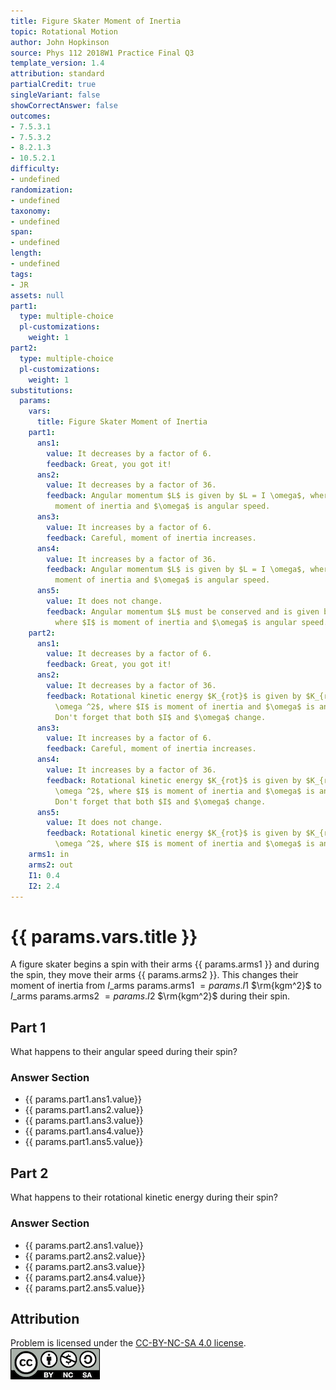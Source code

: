 ```yaml
---
title: Figure Skater Moment of Inertia
topic: Rotational Motion
author: John Hopkinson
source: Phys 112 2018W1 Practice Final Q3
template_version: 1.4
attribution: standard
partialCredit: true
singleVariant: false
showCorrectAnswer: false
outcomes:
- 7.5.3.1
- 7.5.3.2
- 8.2.1.3
- 10.5.2.1
difficulty:
- undefined
randomization:
- undefined
taxonomy:
- undefined
span:
- undefined
length:
- undefined
tags:
- JR
assets: null
part1:
  type: multiple-choice
  pl-customizations:
    weight: 1
part2:
  type: multiple-choice
  pl-customizations:
    weight: 1
substitutions:
  params:
    vars:
      title: Figure Skater Moment of Inertia
    part1:
      ans1:
        value: It decreases by a factor of 6.
        feedback: Great, you got it!
      ans2:
        value: It decreases by a factor of 36.
        feedback: Angular momentum $L$ is given by $L = I \omega$, where $I$ is the
          moment of inertia and $\omega$ is angular speed.
      ans3:
        value: It increases by a factor of 6.
        feedback: Careful, moment of inertia increases.
      ans4:
        value: It increases by a factor of 36.
        feedback: Angular momentum $L$ is given by $L = I \omega$, where $I$ is the
          moment of inertia and $\omega$ is angular speed.
      ans5:
        value: It does not change.
        feedback: Angular momentum $L$ must be conserved and is given by $L = I \omega$,
          where $I$ is moment of inertia and $\omega$ is angular speed.
    part2:
      ans1:
        value: It decreases by a factor of 6.
        feedback: Great, you got it!
      ans2:
        value: It decreases by a factor of 36.
        feedback: Rotational kinetic energy $K_{rot}$ is given by $K_{rot} = 1/2 I
          \omega ^2$, where $I$ is moment of inertia and $\omega$ is angular speed.
          Don't forget that both $I$ and $\omega$ change.
      ans3:
        value: It increases by a factor of 6.
        feedback: Careful, moment of inertia increases.
      ans4:
        value: It increases by a factor of 36.
        feedback: Rotational kinetic energy $K_{rot}$ is given by $K_{rot} = 1/2 I
          \omega ^2$, where $I$ is moment of inertia and $\omega$ is angular speed.
          Don't forget that both $I$ and $\omega$ change.
      ans5:
        value: It does not change.
        feedback: Rotational kinetic energy $K_{rot}$ is given by $K_{rot} = 1/2 I
          \omega ^2$, where $I$ is moment of inertia and $\omega$ is angular speed.
    arms1: in
    arms2: out
    I1: 0.4
    I2: 2.4
---
```

# {{ params.vars.title }}
A figure skater begins a spin with their arms {{ params.arms1 }} and during the spin, they move their arms {{ params.arms2 }}. This changes their moment of inertia from $I\_{\text{arms {{ params.arms1 }}}} = {{ params.I1 }}$ $\rm{kgm^2}$ to $I\_{\text{arms {{ params.arms2 }}}} = {{ params.I2 }}$ $\rm{kgm^2}$ during their spin.

## Part 1

What happens to their angular speed during their spin?

### Answer Section

- {{ params.part1.ans1.value}}
- {{ params.part1.ans2.value}}
- {{ params.part1.ans3.value}}
- {{ params.part1.ans4.value}}
- {{ params.part1.ans5.value}}

## Part 2

What happens to their rotational kinetic energy during their spin?

### Answer Section

- {{ params.part2.ans1.value}}
- {{ params.part2.ans2.value}}
- {{ params.part2.ans3.value}}
- {{ params.part2.ans4.value}}
- {{ params.part2.ans5.value}}

## Attribution

Problem is licensed under the [CC-BY-NC-SA 4.0 license](https://creativecommons.org/licenses/by-nc-sa/4.0/).<br> ![The Creative Commons 4.0 license requiring attribution-BY, non-commercial-NC, and share-alike-SA license.](https://raw.githubusercontent.com/firasm/bits/master/by-nc-sa.png)